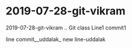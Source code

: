 # 2019-07-28-git-vikram
2019-07-28-git-vikram .. Git class
Line1 commit1

line commit__uddalak_
new line-uddalak